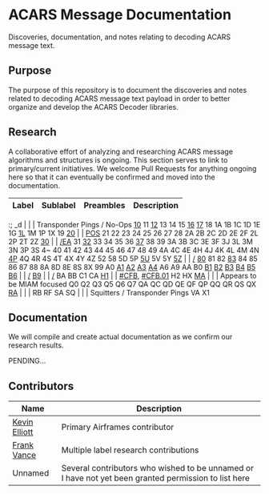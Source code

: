 # ACARS Message Documentation

Discoveries, documentation, and notes relating to decoding ACARS message text.

## Purpose

The purpose of this repository is to document the discoveries and notes related to decoding ACARS message text payload in order to better organize and develop the ACARS Decoder libraries.

## Research

A collaborative effort of analyzing and researching ACARS message algorithms and structures is ongoing. This section serves to link to primary/current initiatives. We welcome Pull Requests for anything ongoing here so that it can eventually be confirmed and moved into the documentation.

Label | Sublabel | Preambles | Description
----- | -------- | --------- | -----------
:;
_d | | | Transponder Pings / No-Ops
[10](research/10.md)
11
[12](research/12.md)
13
14
15
[16](research/16.md)
[17](research/17.md)
18
1A
1B
1C
1D
1E
1G
[1L](research/1L.md)
1M
1P
1X
19
[20](research/20.md) | | [POS](research/20/POS.md)
21
22
23
24
25
26
27
28
2A
2B
2C
2D
2E
2F
2L
2P
2T
2Z
[30](research/30.md) | | [/EA](research/30/forward-slash-EA.md)
31
[32](research/32.md)
33
34
35
36
[37](research/37.md)
38
39
3A
3B
3C
3E
3F
3J
3L
3M
3N
3P
3S
4~
40
41
42
43
44
45
46
47
48
49
4A
4C
4E
4H
4J
4K
4L
4M
4N
[4P](research/4P.md)
4Q
4R
4S
4T
4X
4Y
4Z
52
58
5D
5P
[5U](research/5U.md)
5V
5Y
[5Z](research/5Z.md) | | [/](research/5Z/forward-slash.md)
[80](research/80.md)
81
82
[83](research/83.md)
84
85
86
87
88
8A
8D
8E
8S
8X
99
A0
[A1](research/A1.md)
[A2](research/A2.md)
[A3](research/A3.md)
[A4](research/A4.md)
A6
A9
AA
B0
[B1](research/B1.md)
[B2](research/B2.md)
[B3](research/B3.md)
[B4](research/B4.md)
[B5](research/B5.md)
[B6](research/B6.md) | | [/](research/B6/forward-slash.md)
[B9](research/B9.md) | | [/](research/B9/forward-slash.md)
BA
BB
C1
CA
[H1](research/H1.md) | | [#CFB](research/H1/CFB.md), [#CFB.01](research/H1/CFB/CFB.01.md)
H2
HX
[MA](research/MA.md) | | | Appears to be MIAM focused
Q0
Q2
Q3
Q5
Q6
Q7
QA
QC
QD
QE
QF
QP
QQ
QR
QS
QX
[RA](research/RA.md) | | |
RB
RF
SA
SQ | | | Squitters / Transponder Pings
VA
X1

## Documentation

We will compile and create actual documentation as we confirm our research results.

PENDING...

## Contributors

Name | Description
---- | -----------
[Kevin Elliott](https://github.com/kevinelliott) | Primary Airframes contributor
[Frank Vance](https://github.com/fvance) | Multiple label research contributions
Unnamed | Several contributors who wished to be unnamed or I have not yet been granted permission to list here
